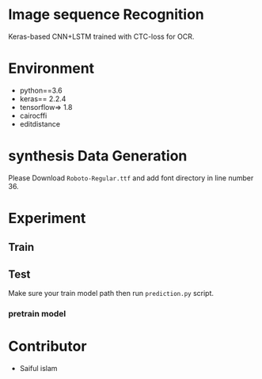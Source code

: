 # Image sequence Recognition

Keras-based CNN+LSTM trained with CTC-loss for OCR.

# Environment
- python==3.6
- keras== 2.2.4 
- tensorflow=> 1.8 
- cairocffi
- editdistance
# synthesis Data Generation
Please Download ```Roboto-Regular.ttf``` and add font directory in line number 36.
# Experiment 
## Train 
## Test
Make sure your train model path then run ```prediction.py``` script.
### pretrain model

# Contributor
- Saiful islam
